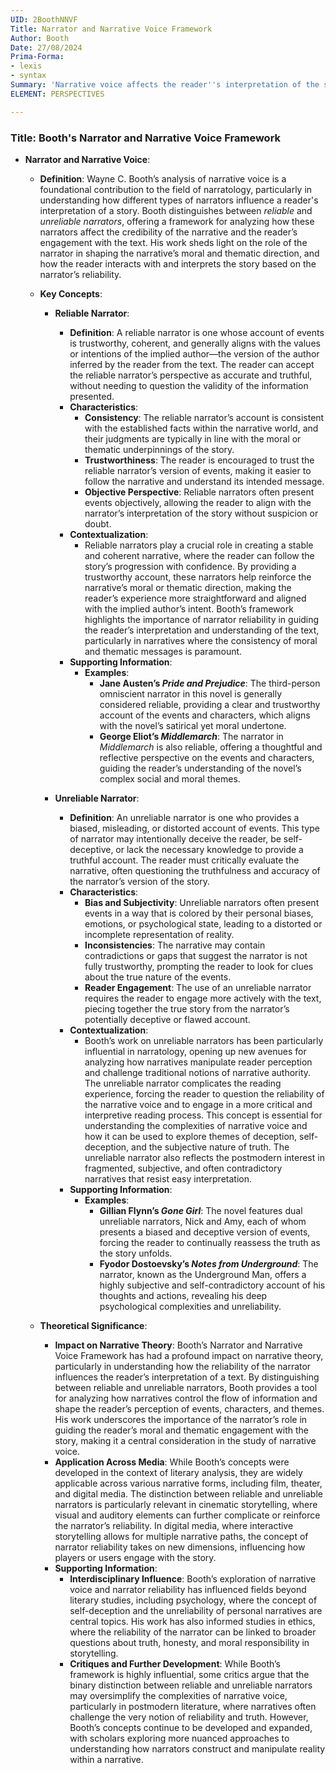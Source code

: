 ```yaml
---
UID: 2BoothNNVF
Title: Narrator and Narrative Voice Framework
Author: Booth
Date: 27/08/2024
Prima-Forma:
- lexis
- syntax
Summary: 'Narrative voice affects the reader''s interpretation of the story: reliable and unreliable narrator.'
ELEMENT: PERSPECTIVES

---
```

### Title: **Booth's Narrator and Narrative Voice Framework**

- **Narrator and Narrative Voice**:
  - **Definition**: Wayne C. Booth’s analysis of narrative voice is a foundational contribution to the field of narratology, particularly in understanding how different types of narrators influence a reader's interpretation of a story. Booth distinguishes between *reliable* and *unreliable narrators*, offering a framework for analyzing how these narrators affect the credibility of the narrative and the reader’s engagement with the text. His work sheds light on the role of the narrator in shaping the narrative’s moral and thematic direction, and how the reader interacts with and interprets the story based on the narrator’s reliability.

  - **Key Concepts**:

    - **Reliable Narrator**:
      - **Definition**: A reliable narrator is one whose account of events is trustworthy, coherent, and generally aligns with the values or intentions of the implied author—the version of the author inferred by the reader from the text. The reader can accept the reliable narrator’s perspective as accurate and truthful, without needing to question the validity of the information presented.
      - **Characteristics**:
        - **Consistency**: The reliable narrator’s account is consistent with the established facts within the narrative world, and their judgments are typically in line with the moral or thematic underpinnings of the story.
        - **Trustworthiness**: The reader is encouraged to trust the reliable narrator’s version of events, making it easier to follow the narrative and understand its intended message.
        - **Objective Perspective**: Reliable narrators often present events objectively, allowing the reader to align with the narrator’s interpretation of the story without suspicion or doubt.
      - **Contextualization**:
        - Reliable narrators play a crucial role in creating a stable and coherent narrative, where the reader can follow the story’s progression with confidence. By providing a trustworthy account, these narrators help reinforce the narrative’s moral or thematic direction, making the reader’s experience more straightforward and aligned with the implied author’s intent. Booth’s framework highlights the importance of narrator reliability in guiding the reader’s interpretation and understanding of the text, particularly in narratives where the consistency of moral and thematic messages is paramount.
      - **Supporting Information**:
        - **Examples**:
          - **Jane Austen’s *Pride and Prejudice***: The third-person omniscient narrator in this novel is generally considered reliable, providing a clear and trustworthy account of the events and characters, which aligns with the novel’s satirical yet moral undertone.
          - **George Eliot’s *Middlemarch***: The narrator in *Middlemarch* is also reliable, offering a thoughtful and reflective perspective on the events and characters, guiding the reader’s understanding of the novel’s complex social and moral themes.

    - **Unreliable Narrator**:
      - **Definition**: An unreliable narrator is one who provides a biased, misleading, or distorted account of events. This type of narrator may intentionally deceive the reader, be self-deceptive, or lack the necessary knowledge to provide a truthful account. The reader must critically evaluate the narrative, often questioning the truthfulness and accuracy of the narrator’s version of the story.
      - **Characteristics**:
        - **Bias and Subjectivity**: Unreliable narrators often present events in a way that is colored by their personal biases, emotions, or psychological state, leading to a distorted or incomplete representation of reality.
        - **Inconsistencies**: The narrative may contain contradictions or gaps that suggest the narrator is not fully trustworthy, prompting the reader to look for clues about the true nature of the events.
        - **Reader Engagement**: The use of an unreliable narrator requires the reader to engage more actively with the text, piecing together the true story from the narrator’s potentially deceptive or flawed account.
      - **Contextualization**:
        - Booth’s work on unreliable narrators has been particularly influential in narratology, opening up new avenues for analyzing how narratives manipulate reader perception and challenge traditional notions of narrative authority. The unreliable narrator complicates the reading experience, forcing the reader to question the reliability of the narrative voice and to engage in a more critical and interpretive reading process. This concept is essential for understanding the complexities of narrative voice and how it can be used to explore themes of deception, self-deception, and the subjective nature of truth. The unreliable narrator also reflects the postmodern interest in fragmented, subjective, and often contradictory narratives that resist easy interpretation.
      - **Supporting Information**:
        - **Examples**:
          - **Gillian Flynn’s *Gone Girl***: The novel features dual unreliable narrators, Nick and Amy, each of whom presents a biased and deceptive version of events, forcing the reader to continually reassess the truth as the story unfolds.
          - **Fyodor Dostoevsky’s *Notes from Underground***: The narrator, known as the Underground Man, offers a highly subjective and self-contradictory account of his thoughts and actions, revealing his deep psychological complexities and unreliability.

  - **Theoretical Significance**:
    - **Impact on Narrative Theory**: Booth’s Narrator and Narrative Voice Framework has had a profound impact on narrative theory, particularly in understanding how the reliability of the narrator influences the reader’s interpretation of a text. By distinguishing between reliable and unreliable narrators, Booth provides a tool for analyzing how narratives control the flow of information and shape the reader’s perception of events, characters, and themes. His work underscores the importance of the narrator’s role in guiding the reader’s moral and thematic engagement with the story, making it a central consideration in the study of narrative voice.
    - **Application Across Media**: While Booth’s concepts were developed in the context of literary analysis, they are widely applicable across various narrative forms, including film, theater, and digital media. The distinction between reliable and unreliable narrators is particularly relevant in cinematic storytelling, where visual and auditory elements can further complicate or reinforce the narrator’s reliability. In digital media, where interactive storytelling allows for multiple narrative paths, the concept of narrator reliability takes on new dimensions, influencing how players or users engage with the story.
    - **Supporting Information**:
      - **Interdisciplinary Influence**: Booth’s exploration of narrative voice and narrator reliability has influenced fields beyond literary studies, including psychology, where the concept of self-deception and the unreliability of personal narratives are central topics. His work has also informed studies in ethics, where the reliability of the narrator can be linked to broader questions about truth, honesty, and moral responsibility in storytelling.
      - **Critiques and Further Development**: While Booth’s framework is highly influential, some critics argue that the binary distinction between reliable and unreliable narrators may oversimplify the complexities of narrative voice, particularly in postmodern literature, where narratives often challenge the very notion of reliability and truth. However, Booth’s concepts continue to be developed and expanded, with scholars exploring more nuanced approaches to understanding how narrators construct and manipulate reality within a narrative.